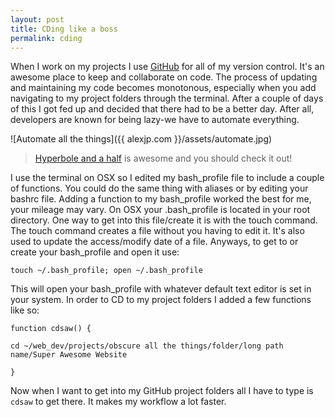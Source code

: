 ```yaml
---
layout: post
title: CDing like a boss
permalink: cding
---
```


When I work on my projects I use [GitHub](http://github.com) for all of my version control. It's an awesome place to keep and collaborate on code. The process of updating and maintaining my code becomes monotonous, especially when you add navigating to my project folders through the terminal. After a couple of days of this I got fed up and decided that there had to be a better day. After all, developers are known for being lazy-we have to automate everything.  

![Automate all the things]({{ alexjp.com }}/assets/automate.jpg)  

> [Hyperbole and a half](http://hyperboleandahalf.blogspot.com/) is awesome and you should check it out!  

I use the terminal on OSX so I edited my bash_profile file to include a couple of functions. You could do the same thing with aliases or by editing your bashrc file. Adding a function to my bash_profile worked the best for me, your mileage may vary. On OSX your .bash_profile is located in your root directory. One way to get into this file/create it is with the touch command. The touch command creates a file without you having to edit it. It's also used to update the access/modify date of a file. Anyways, to get to or create your bash_profile and open it use:

`touch ~/.bash_profile; open ~/.bash_profile`  

This will open your bash_profile with whatever default text editor is set in your system. In order to CD to my project folders I added a few functions like so:  

`function cdsaw() {`  

`cd ~/web_dev/projects/obscure all the things/folder/long path name/Super Awesome Website`  

`}`  

Now when I want to get into my GitHub project folders all I have to type is `cdsaw` to get there. It makes my workflow a lot faster. 







